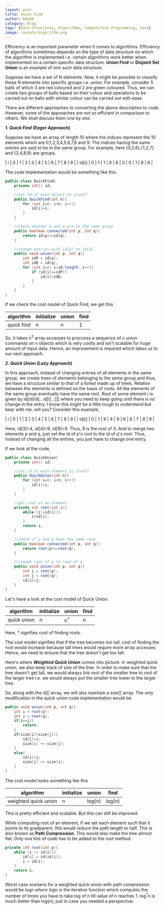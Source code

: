 ```yaml
---
layout: post
title: Union Find
author: mdp98
category: Blog
tags: [Data Structures, Algorithms, Competitive Programming, Java]
image: /assets/algorithm.png
---
```


Efficiency is an important parameter when it comes to algorithms. Efficiency of algorithms sometimes depends on the type of data structure on which the algorithm is implemented i.e. certain algorithms work better when implemented on a certain specific data structure. **Union Find** or **Disjoint Set Union** is an example of one such data structure.

Suppose we have a set of N elements. Now, it might be possible to classify these N elements into specific groups  i.e. union. For example, consider 5 balls of which 3 are red coloured and 2 are green coloured. Thus, we can create two groups of balls based on their colour and operations to be carried out on balls with similar colour can be carried out with ease.

There are different approaches to converting the above description to code. However, some of the approaches are not so efficient in comparison to others. We shall discuss them one by one.

**_1. Quick Find (Eager Approach)_**

Suppose we have an array of length 10 where the indices represent the 10 elements which are 0,1,2,3,4,5,6,7,8 and 9. The indices having the same entries are said to be in the same group.
For example, here {0,5,6},{1,2,7} and {3,4,8,9} are groups.

| i | 0 | 1 | 2 | 3 | 4 | 5 | 6 | 7 | 8 | 9 |
| id[i] | 0 | 1 | 1 | 8 | 8 | 0 | 0 | 1 | 8 | 8 |

The code implementation would be something like this.

```java
public class QuickFind{
    private int[] id;

    //set id of each object to itself
    public QuickFind(int n){
        for (int i=0; i<n; i++){
            id[i]=i;
        }
    }

    //check whether p and q are in the same group
    public boolean connected(int p, int q){
        return id[p]==id[q];
    }

    //change entries with id[p] to id[q]
    public void union(int p, int q){
        int idP = id[p];
        int idQ = id[q];
        for (int i=0; i<id.length; i++){
            if (id[i]==idP){
                id[i]=idQ;
            }
        }
    }
}
```
If we check the cost model of Quick Find, we get this

| algorithm | initialize | union | find |
|---|---|---|---|
| quick find | n | n | 1 |

So, it takes n<sup>2</sup> array accesses to proccess a sequence of n union commands on n objects which is very costly and isn't scalable for huge amount of input data. Hence, an improvement is required which takes us to our next approach.

**_2. Quick Union (Lazy Approach)_**

In this approach, instead of changing entries of all elements in the same group, we create trees of elements belonging to the same group and thus, we have a structure similar to that of a forest made up of trees. Relation between the elements is defined on the basis of roots. All the elements of the same group eventually have the same root. Root of some element i is given by id[id[id[...id[i]...]]] where you need to keep going until there is no change in the entry. I know this might be a little tough to understand but bear with me, will you?
Consider this example,

| i | 0 | 1 | 2 | 3 | 4 | 5 | 6 | 7 | 8 | 9 |
| id[i] | 0 | 1 | 9 | 4 | 9 | 6 | 6 | 7 | 8 | 9 |

Here, id[3]=4, id[4]=9, id[9]=9. Thus, 9 is the root of 3.
And to merge two elements p and q, just set the id of p's root to the id of q's root. Thus, instead of changing all the entries, you just have to change one entry.

If we look at the code, 

```java
public class QuickUnion{
    private int[] id;

    //set id of each element to itself
    public QuickUnion(int n){
        for (int i=0; i<n; i++){
            id[i]=i;
        }
    }

    //get root of an element
    private int root(int i){
        while (i!=id[i]){
            i=id[i];
        }
        return i;
    }

    //check if p and q have the same root
    public boolean connected(int p, int q){
        return root(p)==root(q);
    }

    //change root of p to root of q
    public void union(int p, int q){
        int i = root(p);
        int j = root(q);
        id[i]=j;
    }
}
```
Let's have a look at the cost model of Quick Union.

| algorithm | initialize | union | find |
|---|---|---|---|
| quick union | n | n<sup>*</sup> | n |

Here, * signifies cost of finding roots.

The cost model signifies that if the tree becomes too tall, cost of finding the root would increase because tall trees would require more array accesses. Hence, we need to ensure that the tree doesn't get too tall.

Here's where **_Weighted Quick Union_** comes into picture. 
In weighted quick union, we also keep track of size of the tree. In order to make sure that the tree doesn't get tall, we would always link root of the smaller tree to root of the larger tree i.e. we would always put the smaller tree lower to the larger tree.

So, along with the id[] array, we will also maintain a size[] array. The only modification in the quick union code implementation would be 
```java
public void union(int p, int q){
    int i = root(p);
    int j = root(q);
    if(i==j){
        return;
    }
    if(size[i]>size[j]){
        id[j]=i;
        size[i] += size[j];
    }
    else{
        id[i]=j;
        size[j] += size[i];
    }
}
```

The cost model looks something like this

| algorithm | initialize | union | find |
|---|---|---|---|
| weighted quick union | n | log(n) | log(n) |

This is pretty efficient and scalable. But this can still be improved.

While computing root of an element, if we set each element such that it points to its gradparent, this would reduce the path length to half. This is also known as **Path Compression**. This would also make the tree almost flat.
Only one line of code has to be added to the root method.
```java
private int root(int p){
    while (i != id[i]){
        id[i] = id[id[i]];
        i = id[i];
    }
    return i;
}
```
Worst case scenario for a weighted quick union with path compression would be log<sup>*</sup>n where log<sup>*</sup>n is the iterative function which computes the number of times you have to take log of n till value of n reaches 1. log<sup>*</sup>n is much better than log(n), just in case you needed a perspective.
